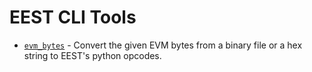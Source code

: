 # EEST CLI Tools

* [`evm_bytes`](evm_bytes.md) - Convert the given EVM bytes from a binary file or a hex string to EEST's python opcodes.
